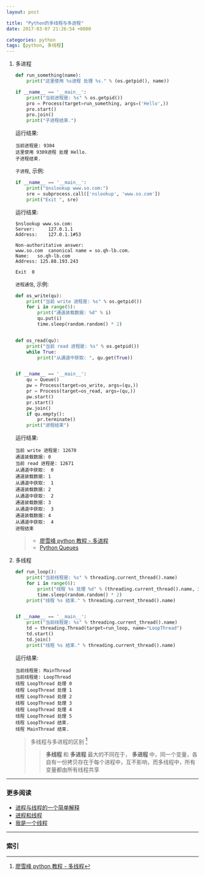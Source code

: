 ```yaml
---
layout: post

title: "Python的多线程与多进程"
date: 2017-03-07 21:26:54 +0800

categories: python
tags: [python, 多线程]
---
```


1. 多进程

    ```python
    def run_something(name):
        print("这里使用 %s进程 处理 %s." % (os.getpid(), name))

    if __name__ == '__main__':
        print("当前进程是: %s" % os.getpid())
        pro = Process(target=run_something, args=('Hello',))
        pro.start()
        pro.join()
        print("子进程结束.")
    ```
    运行结果:
    ```
    当前进程是: 9304
    这里使用 9309进程 处理 Hello.
    子进程结束.
    ```

    `子进程`, 示例:

    ```python
    if __name__ == '__main__':
        print("$nslookup www.so.com:")
        sre = subprocess.call(['nslookup', 'www.so.com'])
        print("Exit ", sre)
    ```
    运行结果:
    ```text
    $nslookup www.so.com:
    Server:		127.0.1.1
    Address:	127.0.1.1#53

    Non-authoritative answer:
    www.so.com	canonical name = so.qh-lb.com.
    Name:	so.qh-lb.com
    Address: 125.88.193.243

    Exit  0
    ```
    `进程通信`, 示例:
    ```python
    def os_write(qu):
        print("当前 write 进程是: %s" % os.getpid())
        for i in range(5):
            print("通道装载数据: %d" % i)
            qu.put(i)
            time.sleep(random.random() * 2)


    def os_read(qu):
        print("当前 read 进程是: %s" % os.getpid())
        while True:
            print("从通道中获取: ", qu.get(True))


    if __name__ == '__main__':
        qu = Queue()
        pw = Process(target=os_write, args=(qu,))
        pr = Process(target=os_read, args=(qu,))
        pw.start()
        pr.start()
        pw.join()
        if qu.empty():
            pr.terminate()
        print("进程结束")
    ```
    运行结果:
    ```
    当前 write 进程是: 12670
    通道装载数据: 0
    当前 read 进程是: 12671
    从通道中获取:  0
    通道装载数据: 1
    从通道中获取:  1
    通道装载数据: 2
    从通道中获取:  2
    通道装载数据: 3
    从通道中获取:  3
    通道装载数据: 4
    从通道中获取:  4
    进程结束
    ```
    >- [廖雪峰 python 教程 - 多进程](http://www.liaoxuefeng.com/wiki/0014316089557264a6b348958f449949df42a6d3a2e542c000/001431927781401bb47ccf187b24c3b955157bb12c5882d000)
    >- [Python Queues](https://docs.python.org/3.4/library/asyncio-queue.html)

1. 多线程

    ```python
    def run_loop():
        print("当前线程是: %s" % threading.current_thread().name)
        for i in range(6):
            print("线程 %s 处理 %d" % (threading.current_thread().name, i))
            time.sleep(random.random() * 2)
        print("线程 %s 结束." % threading.current_thread().name)


    if __name__ == '__main__':
        print("当前线程是: %s" % threading.current_thread().name)
        td = threading.Thread(target=run_loop, name="LoopThread")
        td.start()
        td.join()
        print("线程 %s 结束." % threading.current_thread().name)
    ```
    运行结果:
    ```
    当前线程是: MainThread
    当前线程是: LoopThread
    线程 LoopThread 处理 0
    线程 LoopThread 处理 1
    线程 LoopThread 处理 2
    线程 LoopThread 处理 3
    线程 LoopThread 处理 4
    线程 LoopThread 处理 5
    线程 LoopThread 结束.
    线程 MainThread 结束.
    ```

    > 多线程与多进程的区别 [^1]
    >> **多线程** 和 **多进程** 最大的不同在于， **多进程** 中，同一个变量，各自有一份拷贝存在于每个进程中，互不影响，而多线程中，所有变量都由所有线程共享

---
### 更多阅读
- [进程与线程的一个简单解释](http://www.ruanyifeng.com/blog/2013/04/processes_and_threads.html)
- [进程和线程](http://www.liaoxuefeng.com/wiki/0014316089557264a6b348958f449949df42a6d3a2e542c000/0014319272686365ec7ceaeca33428c914edf8f70cca383000)
- [我是一个线程](http://mp.weixin.qq.com/s?__biz=MjM5NzA1MTcyMA%3Cmark%3E&mid=403498894&idx=2&sn=219c1a6001b5bb7e6bdc7963b1af8450)

---
### 索引

[^1]: [廖雪峰 python 教程 - 多线程](http://www.liaoxuefeng.com/wiki/0014316089557264a6b348958f449949df42a6d3a2e542c000/00143192823818768cd506abbc94eb5916192364506fa5d000)
